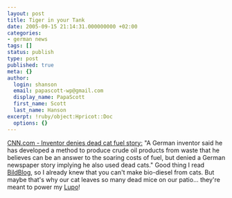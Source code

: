 ```yaml
---
layout: post
title: Tiger in your Tank
date: 2005-09-15 21:14:31.000000000 +02:00
categories:
- german news
tags: []
status: publish
type: post
published: true
meta: {}
author:
  login: shanson
  email: papascott-wp@gmail.com
  display_name: PapaScott
  first_name: Scott
  last_name: Hanson
excerpt: !ruby/object:Hpricot::Doc
  options: {}
---
```

<p><a href="http://www.cnn.com/2005/WORLD/europe/09/14/germany.catfuel.reut/index.html" title="CNN.com - Inventor denies dead cat fuel story">CNN.com - Inventor denies dead cat fuel story:</a> "A German inventor said he has developed a method to produce crude oil products from waste that he believes can be an answer to the soaring costs of fuel, but denied a German newspaper story implying he also used dead cats." Good thing I read <a href="http://www.bildblog.de/?p=797">BildBlog</a>, so I already knew that you can't make bio-diesel from cats. But maybe that's why our cat leaves so many dead mice on our patio... they're meant to power my <a href="https://www.papascott.de/archives/2004/08/21/used-car/">Lupo</a>!</p>
